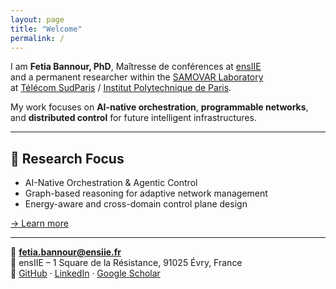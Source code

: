 ```yaml
---
layout: page
title: "Welcome"
permalink: /
---
```





I am **Fetia Bannour, PhD**, Maîtresse de conférences at [ensIIE](https://www.ensiie.fr)  
and a permanent researcher within the [SAMOVAR Laboratory](https://samovar.telecom-sudparis.eu)  
at [Télécom SudParis](https://www.telecom-sudparis.eu) / [Institut Polytechnique de Paris](https://www.ip-paris.fr).

My work focuses on **AI-native orchestration**, **programmable networks**, and **distributed control** for future intelligent infrastructures.

---

## 🔬 Research Focus
- AI-Native Orchestration & Agentic Control  
- Graph-based reasoning for adaptive network management  
- Energy-aware and cross-domain control plane design  

[→ Learn more](/research/)

---

📧 **fetia.bannour@ensiie.fr**  
🏫 ensIIE – 1 Square de la Résistance, 91025 Évry, France  
🔗 [GitHub](https://github.com/fetia) · [LinkedIn](#) · [Google Scholar](#)
